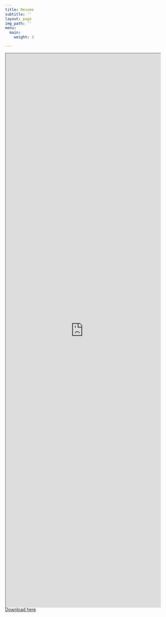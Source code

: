 ```yaml
---
title: Resume
subtitle: ''
layout: page
img_path: ''
menu:
  main:
    weight: 3

---
```

<div align="center" class="embed-responsive embed-responsive-16by9" style="width:100%;height:1800px">
<iframe class= "embed-responsive-item" style="width:100%;height:100%" src="https://drive.google.com/file/d/1mV9ZKchYPGIPeCte85J_3x-tpt1VpCUf/preview" scrolling="yes"></iframe>
</div>



<div id="resume-download">
<a href="https://drive.google.com/file/d/1mV9ZKchYPGIPeCte85J_3x-tpt1VpCUf/preview" class="btn btn-primary">Download here</a>
</div>
